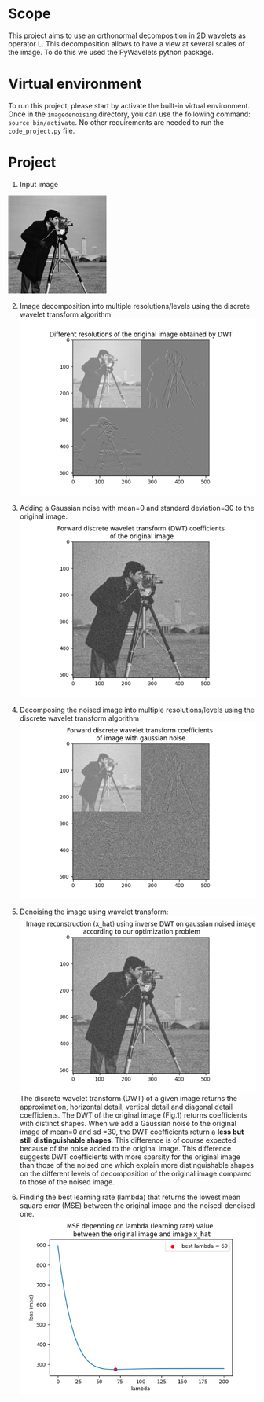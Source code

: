 # Scope

This project aims to use an orthonormal decomposition in 2D wavelets as operator L. This decomposition allows to have a view at several scales of the image. To do this we used the PyWavelets python package.

# Virtual environment
To run this project, please start by activate the built-in virtual environment. Once in the ```imagedenoising``` directory, you can use the following command: ```source bin/activate```. No other requirements are needed to run the ```code_project.py``` file.

# Project

1. Input image

<img src= "./inputs/cameraman.jpg" width="200" class="center">

<div style="page-break-after: always;"></div>

2. Image decomposition into multiple resolutions/levels using the discrete wavelet transform algorithm
![Fig.2](./figures/original_decomp.png "Different resolutions of the original image obtained by DWT")

<div style="page-break-after: always;"></div>

3. Adding a Gaussian noise with mean=0 and standard deviation=30 to the original image.
![Fig.3](./figures/y_noisy.png "original image with gaussian noise")

<div style="page-break-after: always;"></div>

4. Decomposing the noised image into multiple resolutions/levels using the discrete wavelet transform algorithm
![Fig.4](./figures/y_noisy_decomp.png "Different resolutions of the noisy image obtained by DWT")

<div style="page-break-after: always;"></div>

5. Denoising the image using wavelet transform:
![](./figures/y_noisy_reconstruct.png "Denoised noisy image")
The discrete wavelet transform (DWT) of a given image returns the approximation, horizontal detail, vertical detail and diagonal detail coefficients.
The DWT of the original image (Fig.1) returns coefficients with distinct shapes.
When we add a Gaussian noise to the original image of mean=0 and sd =30, the DWT coefficients return a **less but still distinguishable shapes**.
This difference is of course expected because of the noise added to the original image.
This difference suggests DWT coefficients with more sparsity for the original image than those of the noised one which explain more distinguishable shapes on the different levels of decomposition of the original image compared to those of the noised image.

<div style="page-break-after: always;"></div>

6. Finding the best learning rate (lambda) that returns the lowest mean square error (MSE) between the original image and the noised-denoised one.
![Fig.4](./figures/mse.png "MSE depending on lambda (learning rate) value between the original image and image x_hat")




